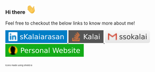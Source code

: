 ### Hi there <img src="resources/hi.gif" width="30" height="30">

Feel free to checkout the below links to know more about me!

<a href="https://www.linkedin.com/in/skalaiarasan/">
<img src="resources/linkedIn.svg" >
 </a>

<a href="https://stackoverflow.com/users/11200630/kalai?tab=profile">
<img src="resources/stackoverflow.svg" >
 </a>
 
 <a href="mailto:ssokalai@gmail.com">
<img src="resources/gmail.svg" > 
 </a>

<a href="https://kalaiz.github.io/">
<img src="resources/personal-website.svg" >
 </a>


<sub><sup><sub><sup> Icons made using shield.io  </sup></sub></sup></sub>
